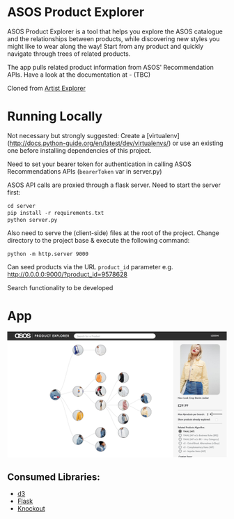 ASOS Product Explorer
===============

ASOS Product Explorer is a tool that helps you explore the ASOS catalogue and the relationships between products, while discovering new styles you might like to wear along the way!
Start from any product and quickly navigate through trees of related products.

The app pulls related product information from ASOS' Recommendation APIs. Have a look at the documentation at - (TBC)

Cloned from [Artist Explorer](https://github.com/fsahin/artist-explorer)

Running Locally
===============
Not necessary but strongly suggested:
Create a [virtualenv] (http://docs.python-guide.org/en/latest/dev/virtualenvs/) or use an existing one before installing dependencies of this project.

Need to set your bearer token for authentication in calling ASOS Recommendations APIs (```bearerToken``` var in server.py)

ASOS API calls are proxied through a flask server. Need to start the server first:
```
cd server
pip install -r requirements.txt
python server.py
```

Also need to serve the (client-side) files at the root of the project. Change directory to the project base & execute the following command:
```
python -m http.server 9000
```

Can seed products via the URL ```product_id``` parameter 
e.g. http://0.0.0.0:9000/?product_id=9578628

Search functionality to be developed

App
===
<img src="./img/ScreenShot.png" width="750px"/>

Consumed Libraries:
--------------
* [d3](http://d3js.org/)
* [Flask](http://flask.pocoo.org/)
* [Knockout](http://knockoutjs.com/)

